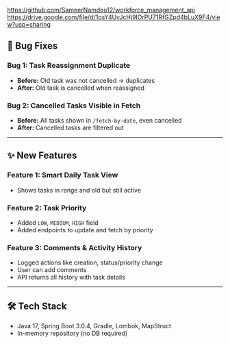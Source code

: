https://github.com/SameerNamdeo12/workforce_management_api
https://drive.google.com/file/d/1qsY4UvJcHj9lOrPU71RfGZpd4bLuX9F4/view?usp=sharing
## 🔧 Bug Fixes

### Bug 1: Task Reassignment Duplicate
- **Before:** Old task was not cancelled → duplicates
- **After:** Old task is cancelled when reassigned

### Bug 2: Cancelled Tasks Visible in Fetch
- **Before:** All tasks shown in `/fetch-by-date`, even cancelled
- **After:** Cancelled tasks are filtered out

---

## ✨ New Features

### Feature 1: Smart Daily Task View
- Shows tasks in range and old but still active

### Feature 2: Task Priority
- Added `LOW`, `MEDIUM`, `HIGH` field
- Added endpoints to update and fetch by priority

### Feature 3: Comments & Activity History
- Logged actions like creation, status/priority change
- User can add comments
- API returns all history with task details

---

## 🛠️ Tech Stack
- Java 17, Spring Boot 3.0.4, Gradle, Lombok, MapStruct
- In-memory repository (no DB required)